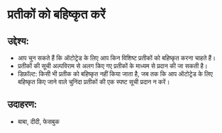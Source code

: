 # **प्रतीकों को बहिष्कृत करें**

## उद्देश्य:

- आप चुन सकते हैं कि ऑटोट्रेड के लिए आप किन विशिष्ट प्रतीकों को बहिष्कृत करना चाहते हैं।
- प्रतीकों की सूची अल्पविराम से अलग किए गए प्रतीकों के माध्यम से प्रदान की जा सकती है।
- डिफ़ॉल्ट: किसी भी प्रतीक को बहिष्कृत नहीं किया जाता है, जब तक कि आप ऑटोट्रेड के लिए बहिष्कृत किए जाने वाले चुनिंदा प्रतीकों की एक स्पष्ट सूची प्रदान न करें।

## उदाहरण:

- बाबा, दीदी, फेसबुक
